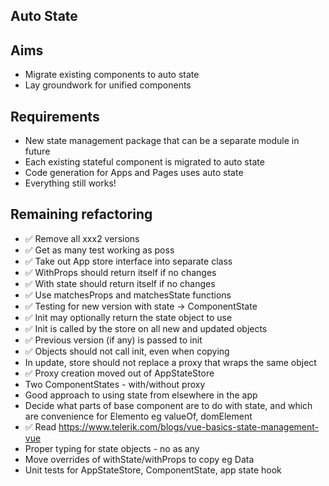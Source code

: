 Auto State
----------

Aims
----

- Migrate existing components to auto state
- Lay groundwork for unified components

Requirements
------------

- New state management package that can be a separate module in future
- Each existing stateful component is migrated to auto state
- Code generation for Apps and Pages uses auto state
- Everything still works!

Remaining refactoring
---------------------

- ✅ Remove all xxx2 versions
- ✅ Get as many test working as poss
- ✅ Take out App store interface into separate class
- ✅ WithProps should return itself if no changes
- ✅ With state should return itself if no changes
- ✅ Use matchesProps and matchesState functions
- ✅ Testing for new version with state -> ComponentState
- ✅ Init may optionally return the state object to use
- ✅ Init is called by the store on all new and updated objects
- ✅ Previous version (if any) is passed to init
- ✅ Objects should not call init, even when copying
- In update, store should not replace a proxy that wraps the same object
- ✅ Proxy creation moved out of AppStateStore
- Two ComponentStates - with/without proxy
- Good approach to using state from elsewhere in the app
- Decide what parts of base component are to do with state, and which are convenience for Elemento eg valueOf, domElement
- ✅ Read https://www.telerik.com/blogs/vue-basics-state-management-vue
- Proper typing for state objects - no as any
- Move overrides of withState/withProps to copy eg Data
- Unit tests for AppStateStore, ComponentState, app state hook
